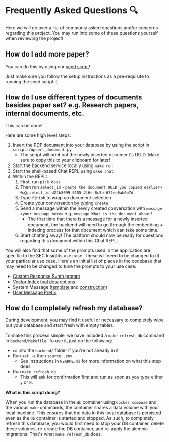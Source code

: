 # Frequently Asked Questions 🔍

Here we will go over a list of commonly asked questions and/or concerns regarding this project. You may run into some of these questions yourself when reviewing the project!

## How do I add more paper?
You can do this by using our [seed script](https://github.com/ATKmain/paper-insights/tree/main/backend#seed-db-script-)!


Just make sure you follow the setup instructions as a pre-requisite to running the seed script :)

## How do I use different types of documents besides paper set? e.g. Research papers, internal documents, etc.
This can be done!


Here are some high level steps:
1. Insert the PDF document into your database by using the script in `scripts/upsert_document.py`
   * The script will print out the newly inserted document's UUID. Make sure to copy this to your clipboard for later!
1. Start the backend service locally using `make run`
1. Start the shell-based Chat REPL using `make chat`
1. Within the REPL:
   1. First, run `pick_docs`
   1. Then run `select_id <paste the document UUID you copied earlier>` e.g. `select_id 421b8099-6155-2f6e-8c5b-674ee0ab0e7d`
   1. Type `finish` to wrap up document selection
   1. Create your conversation by typing `create`
   1. Send a message within the newly created conversation with `message <your message here>` e.g. `message What is the document about?`
      * The first time that there is a message for a newly inserted document, the backend will need to go through the embedding + indexing process for that document which can take some time.
   1. Start chatting away! The platform should now be ready for questions regarding this document within this Chat REPL.

You will also find that some of the prompts used in the application are specific to the SEC Insights use case. These will need to be changed to fit your particular use case. Here's an initial list of places in the codebase that may need to be changed to tune the prompts to your use case:
* [Custom Response Synth prompt](https://github.com/ATKmain/paper-insights/blob/e81c839/backend/app/chat/qa_response_synth.py#L15-L48)
* [Vector Index tool descriptions](https://github.com/ATKmain/paper-insights/blob/e81c83958a428e2aa02e8cb1280c3a17c55c4aa9/backend/app/chat/engine.py#L295-L296)
* System Message ([template](https://github.com/ATKmain/paper-insights/blob/e81c83958a428e2aa02e8cb1280c3a17c55c4aa9/backend/app/chat/constants.py#L3-L17) and [construction](https://github.com/ATKmain/paper-insights/blob/e81c83958a428e2aa02e8cb1280c3a17c55c4aa9/backend/app/chat/engine.py#L336))
* [User Message Prefix](https://github.com/ATKmain/paper-insights/blob/e81c83958a428e2aa02e8cb1280c3a17c55c4aa9/backend/app/chat/messaging.py#L143-L145)

## How do I completely refresh my database?
During development, you may find it useful or necessary to completely wipe out your database and start fresh with empty tables.

To make this process simple, we have included a `make refresh_db` command in `backend/Makefile`. To use it, just do the following:
- `cd` into the `backend/` folder if you're not already in it
- Run `set -a` then `source .env`
   - See instructions in `README.md` for more information on what this step does
- Run `make refresh_db`
   - This will ask for confirmation first and run as soon as you type either `y` or `N`.

**What is this script doing?**

When you run the database in the `db` container using `docker compose` and the various `make` commands, the container shares a data volume with your local machine. This ensures that the data in this local database is persisted even as the `db` container is started and stopped. As such, to completely refresh this database, you would first need to stop your DB container, delete these volumes, re-create the DB container, and re-apply the alembic migrations. That's what `make refresh_db` does.
